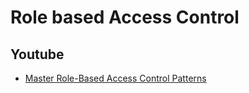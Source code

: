 # Role based Access Control

## Youtube

- [Master Role-Based Access Control Patterns](https://www.youtube.com/watch?v=Cy-o0LECWWU)